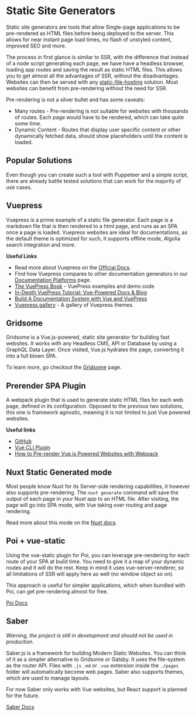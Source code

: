 # Static Site Generators
Static site generators are tools that allow Single-page applications to be pre-rendered as HTML files before being deployed to the server. This allows for near instant page load times, no flash of unstyled content, improved SEO and more.

 The process in first glance is similar to SSR, with the difference that instead of a node script generating each page, we have have a headless browser, loading app routes and saving the result as static HTML files. This allows you to get almost all the advantages of SSR, without the disadvantages. Websites can then be served with any [static-file-hosting](./hosting.md#static-file-hosting) solution. Most websites can benefit from pre-rendering without the need for SSR.

Pre-rendering is not a silver bullet and has some caveats:
 
* Many routes - Pre-rendering is not suitable for websites with thousands of routes. Each page would have to be rendered, which can take quite some time.
* Dynamic Content - Routes that display user specific content or other dynamically fetched data, should show placeholders until the content is loaded.
 
## Popular Solutions
Even though you can create such a tool with Puppeteer and a simple script, there are already battle tested solutions that can work for the majority of use cases.

## Vuepress
Vuepress is a prime example of a static file generator. Each page is a markdown file that is then rendered to a html page, and runs as an SPA once a page is loaded. Vuepress websites are ideal for documentations, as the default theme is optimized for such, it supports offline mode, Algolia search integration and more.

**Useful Links**
* Read more about Vuepress on the [Official Docs](https://vuepress.vuejs.org/guide/#how-it-works). 
* Find how Vuepress compares to other documentation generators in our [Documentation Platforms](./documentation.md#vuepress) page.
* [The VuePress Book](https://vuepressbook.com/) -  VuePress examples and demo code 
* [In-Depth VuePress Tutorial: Vue-Powered Docs & Blog](https://snipcart.com/blog/vuepress-tutorial-vuejs-documentation)
* [Build A Documentation System with Vue and VuePress](https://scotch.io/tutorials/zero-to-deploy-build-a-documentation-system-with-vue-and-vuepress)
* [Vuepress.gallery](https://vuepress.gallery/) - A gallery of Vuepress themes.

## Gridsome
Gridsome is a Vue.js-powered, static site generator for building fast websites. It works with any Headless CMS, API or Database by using a GraphQL Data Layer. Once visited, Vue.js hydrates the page, converting it into a full blown SPA.

To learn more, go checkout the [Gridsome](./gridsome.md) page.

## Prerender SPA Plugin
A webpack plugin that is used to generate static HTML files for each web page, defined in its configuration. Opposed to the previous two solutions, this one is framework agnostic, meaning it is not limited to just Vue powered websites. 

**Useful links**
* [GitHub](https://github.com/chrisvfritz/prerender-spa-plugin)
* [Vue CLI Plugin](https://github.com/SolarLiner/vue-cli-plugin-prerender-spa)
* [How to Pre-render Vue.js Powered Websites with Webpack](https://markus.oberlehner.net/blog/how-to-pre-render-vue-powered-websites-with-webpack/)

## Nuxt Static Generated mode
Most people know Nuxt for its Server-side rendering capabilities, it however also supports pre-rendering. The `nuxt generate` command will save the output of each page in your Nuxt app to an HTML file. After visiting, the page will go into SPA mode, with Vue taking over routing and page rendering.

Read more about this mode on the [Nuxt docs](https://nuxtjs.org/guide#static-generated-pre-rendering-).

## Poi + vue-static
Using the vue-static plugin for Poi, you can leverage pre-rendering for each route of your SPA at build time. You need to give it a map of your dynamic routes and it will do the rest. Keep in mind it uses vue-server-renderer, so all limitations of SSR will apply here as well (no window object so on). 

This approach is useful for simpler applications, which when bundled with Poi, can get pre-rendering almost for free.

[Poi Docs](https://poi.js.org/guide/plugin-vue-static.html#install)

## Saber
_Warning, the project is still in development and should not be used in production._

Saber.js is a framework for building Modern Static Websites. You can think of it as a simpler alternative to Gridsome or Gatsby. It uses the file-system as the router API. Files with `.js` `.md` or `.vue` extension inside the `./pages` folder will automatically become web pages. Saber also supports themes, which are used to manage layouts.

For now Saber only works with Vue websites, but React support is planned for the future.

[Saber Docs](https://saberjs.org/)
